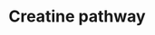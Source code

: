 ---
annotations:
- id: PW:0000013
  parent: disease pathway
  type: Pathway Ontology
  value: disease pathway
- id: DOID:0050712
  parent: genetic disease
  type: Disease Ontology
  value: AGAT deficiency
- id: PW:0002215
  parent: disease pathway
  type: Pathway Ontology
  value: guanidinoacetate methyltransferase deficiency pathway
- id: DOID:5723
  type: Disease Ontology
  value: optic atrophy
- id: DOID:0050798
  parent: genetic disease
  type: Disease Ontology
  value: cerebral creatine deficiency syndrome
- id: PW:0000404
  parent: classic metabolic pathway
  type: Pathway Ontology
  value: creatine metabolic pathway
- id: PW:0000002
  parent: classic metabolic pathway
  type: Pathway Ontology
  value: classic metabolic pathway
- id: DOID:0050799
  parent: genetic disease
  type: Disease Ontology
  value: guanidinoacetate methyltransferase deficiency
- id: DOID:0050800
  parent: genetic disease
  type: Disease Ontology
  value: creatine transporter deficiency
- id: DOID:1415
  type: Disease Ontology
  value: gyrate atrophy
- id: PW:0001807
  parent: disease pathway
  type: Pathway Ontology
  value: gyrate atrophy pathway
- id: DOID:0080757
  parent: genetic disease
  type: Disease Ontology
  value: Fanconi renotubular syndrome 1
- id: PW:0002360
  parent: disease pathway
  type: Pathway Ontology
  value: Fanconi syndrome pathway
authors:
- TimZotti
- Andra
- DeSl
- Eweitz
- Fehrhart
communities:
- IEM
- RareDiseases
description: In humans, creatine is synthesized in the liver, pancreas, kidney and
  brain. From arginine and glycine, guanidinoacetate and ornithine are formed. With
  S-adenosylmethionine and the help of GAMT, guanidinoacetate is converted into creatine.
  From the liver, pancreas, kidney and brain, creatine is exported to tissues such
  as skeletal muscle and brain, where it undergoes phosphorylation and serves as a
  short-term energy store. Creatine is transported to these tissues with the help
  of SLC6A8 transporter.  Once formed, phosphocreatine and creatine undergo both a
  slow spontaneous reaction to form creatinine, which is excreted from the body via
  the urinary system.   This pathway was inspired by Chapter 32 of the book of Blau
  (ISBN 3642403360 (978-3642403361) ed. 4).
last-edited: 2022-12-10
organisms:
- Homo sapiens
redirect_from:
- /index.php/Pathway:WP5190
- /instance/WP5190
- /instance/WP5190_r122630
revision: r122630
schema-jsonld:
- '@context': https://schema.org/
  '@id': https://wikipathways.github.io/pathways/WP5190.html
  '@type': Dataset
  creator:
    '@type': Organization
    name: WikiPathways
  description: In humans, creatine is synthesized in the liver, pancreas, kidney and
    brain. From arginine and glycine, guanidinoacetate and ornithine are formed. With
    S-adenosylmethionine and the help of GAMT, guanidinoacetate is converted into
    creatine. From the liver, pancreas, kidney and brain, creatine is exported to
    tissues such as skeletal muscle and brain, where it undergoes phosphorylation
    and serves as a short-term energy store. Creatine is transported to these tissues
    with the help of SLC6A8 transporter.  Once formed, phosphocreatine and creatine
    undergo both a slow spontaneous reaction to form creatinine, which is excreted
    from the body via the urinary system.   This pathway was inspired by Chapter 32
    of the book of Blau (ISBN 3642403360 (978-3642403361) ed. 4).
  keywords:
  - 2-oxoglutarate
  - ADP
  - ATP
  - Arginine
  - CK
  - Creatine
  - Creatinine
  - GAMT
  - GATM
  - Glutamate
  - Glutamate-5-semialdehyde
  - Glycine
  - Guanidinoacetate
  - OAT
  - Ornithine
  - Phospho-guanidinoacetate
  - Phosphocreatine
  - Proline
  - Pyrroline-5-carboxylate
  - S-Adenosylhomocysteine
  - S-adenosylmethionine
  - SLC6A8
  - Vitamin B6
  license: CC0
  name: Creatine pathway
seo: CreativeWork
title: Creatine pathway
wpid: WP5190
---